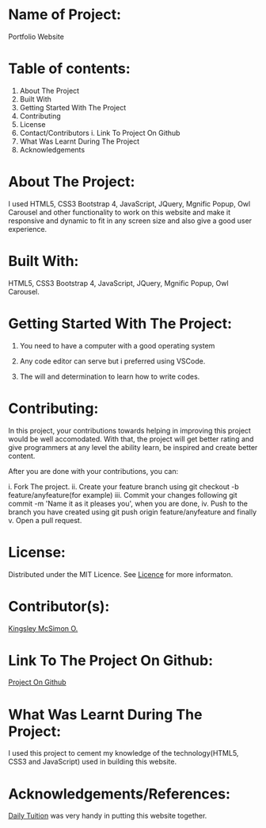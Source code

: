 # Name of Project:

Portfolio Website

# Table of contents:

1. About The Project
2. Built With
3. Getting Started With The Project
4. Contributing
5. License
6. Contact/Contributors
   i. Link To Project On Github
7. What Was Learnt During The Project
8. Acknowledgements

# About The Project:

I used HTML5, CSS3 Bootstrap 4, JavaScript, JQuery, Mgnific Popup, Owl Carousel and other functionality to work on this website and make it responsive and dynamic to fit in any screen size and also give a good user experience.

# Built With:

HTML5, CSS3 Bootstrap 4, JavaScript, JQuery, Mgnific Popup, Owl Carousel.

# Getting Started With The Project:

1. You need to have a computer with a good operating system

2. Any code editor can serve but i preferred using VSCode.

3. The will and determination to learn how to write codes.

# Contributing:

In this project, your contributions towards helping in improving this project would be well accomodated. With that, the project will get better rating and give programmers at any level the ability learn, be inspired and create better content.

After you are done with your contributions, you can:

i. Fork The project.
ii. Create your feature branch using git checkout -b feature/anyfeature(for example)
iii. Commit your changes following git commit -m 'Name it as it pleases you', when you are done,
iv. Push to the branch you have created using git push origin feature/anyfeature and finally
v. Open a pull request.

# License:

Distributed under the MIT Licence. See [Licence](https://opensource.org/licenses/MIT) for more informaton.

# Contributor(s):

[Kingsley McSimon O.](https://github.com/KingsleyMcSimon)

# Link To The Project On Github:

[Project On Github](https://github.com/KingsleyMcSimon/Portfolio)

# What Was Learnt During The Project:

I used this project to cement my knowledge of the technology(HTML5, CSS3 and JavaScript) used in building this website.

# Acknowledgements/References:

[Daily Tuition](https://www.youtube.com/watch?v=dgKSqz3it50) was very handy in putting this website together.
